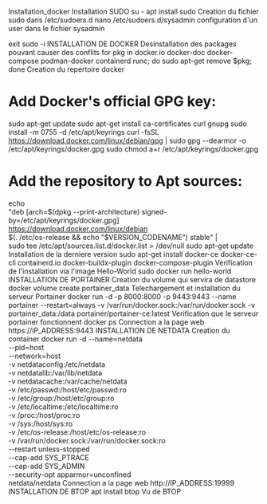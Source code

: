 
Installation_docker
Installation SUDO
su -
apt install sudo
Creation du fichier sudo dans /etc/sudoers.d
nano /etc/sudoers.d/sysadmin
configuration d'un user dans le fichier sysadmin


exit
sudo -i
INSTALLATION DE DOCKER
Desinstallation des packages pouvant causer des conflits
for pkg in docker.io docker-doc docker-compose podman-docker containerd runc; do sudo apt-get remove $pkg; done
Creation du repertoire docker
# Add Docker's official GPG key:
sudo apt-get update
sudo apt-get install ca-certificates curl gnupg
sudo install -m 0755 -d /etc/apt/keyrings
curl -fsSL https://download.docker.com/linux/debian/gpg | sudo gpg --dearmor -o /etc/apt/keyrings/docker.gpg
sudo chmod a+r /etc/apt/keyrings/docker.gpg

# Add the repository to Apt sources:
echo \
  "deb [arch=$(dpkg --print-architecture) signed-by=/etc/apt/keyrings/docker.gpg] https://download.docker.com/linux/debian \
  $(. /etc/os-release && echo "$VERSION_CODENAME") stable" | \
  sudo tee /etc/apt/sources.list.d/docker.list > /dev/null
sudo apt-get update
Installation de la derniere version
sudo apt-get install docker-ce docker-ce-cli containerd.io docker-buildx-plugin docker-compose-plugin
Verification de l'installation via l'image Hello-World
 sudo docker run hello-world
INSTALLATION DE PORTAINER
Creation du volume qui servira de datastore
docker volume create portainer_data
Telechargement et installation du serveur Portainer
docker run -d -p 8000:8000 -p 9443:9443 --name portainer --restart=always -v /var/run/docker.sock:/var/run/docker.sock -v portainer_data:/data portainer/portainer-ce:latest
Verification que le serveur portainer fonctionnent
docker ps 
Connection a la page web
https://iP_ADDRESS:9443
INSTALLATION DE NETDATA
Creation du container
docker run -d --name=netdata \
  --pid=host \
  --network=host \
  -v netdataconfig:/etc/netdata \
  -v netdatalib:/var/lib/netdata \
  -v netdatacache:/var/cache/netdata \
  -v /etc/passwd:/host/etc/passwd:ro \
  -v /etc/group:/host/etc/group:ro \
  -v /etc/localtime:/etc/localtime:ro \
  -v /proc:/host/proc:ro \
  -v /sys:/host/sys:ro \
  -v /etc/os-release:/host/etc/os-release:ro \
  -v /var/run/docker.sock:/var/run/docker.sock:ro \
  --restart unless-stopped \
  --cap-add SYS_PTRACE \
  --cap-add SYS_ADMIN \
  --security-opt apparmor=unconfined \
  netdata/netdata
Connection a la page web
http://IP_ADDRESS:19999
INSTALLATION DE BTOP
apt install btop
Vu de BTOP
